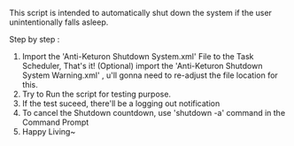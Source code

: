 This script is intended to automatically shut down the system if the user unintentionally falls asleep.

Step by step :
  1. Import the 'Anti-Keturon Shutdown System.xml' File to the Task Scheduler, That's it!
  (Optional) import the 'Anti-Keturon Shutdown System Warning.xml' , u'll gonna need to re-adjust the file location for this.
  2. Try to Run the script for testing purpose.
  3. If the test suceed, there'll be a logging out notification 
  4. To cancel the Shutdown countdown, use 'shutdown -a' command in the Command Prompt
  5. Happy Living~
